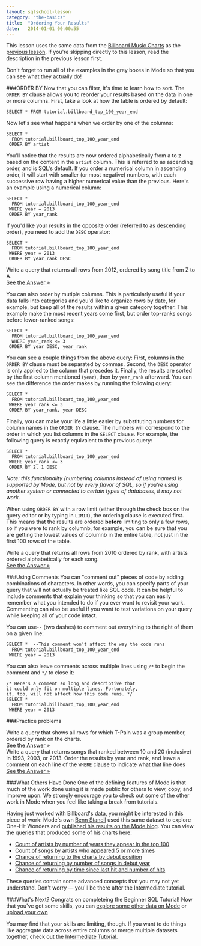 ```yaml
---
layout: sqlschool-lesson
category: "the-basics"
title:  "Ordering Your Results"
date:   2014-01-01 00:00:55
---
```


This lesson uses the same data from the [Billboard Music Charts](http://www.billboard.com/charts) as the [previous lesson](/the-basics/logical-operators.html). If you're skipping directly to this lesson, read the description in the previous lesson first.

Don't forget to run all of the examples in the grey boxes in Mode so that you can see what they actually do!

###ORDER BY
Now that you can filter, it's time to learn how to sort. The `ORDER BY` clause allows you to reorder your results based on the data in one or more columns. First, take a look at how the table is ordered by default:

    SELECT * FROM tutorial.billboard_top_100_year_end

Now let's see what happens when we order by one of the columns:

    SELECT * 
      FROM tutorial.billboard_top_100_year_end
     ORDER BY artist

You'll notice that the results are now ordered alphabetically from a to z based on the content in the `artist` column. This is referred to as ascending order, and is SQL's default. If you order a numerical column in ascending order, it will start with smaller (or most negative) numbers, with each successive row having a higher numerical value than the previous. Here's an example using a numerical column:

    SELECT * 
      FROM tutorial.billboard_top_100_year_end
     WHERE year = 2013
     ORDER BY year_rank

If you'd like your results in the opposite order (referred to as descending order), you need to add the `DESC` operator:

    SELECT * 
      FROM tutorial.billboard_top_100_year_end
     WHERE year = 2013
     ORDER BY year_rank DESC

<div class="practice-prob">
  Write a query that returns all rows from 2012, ordered by song title from Z to A.
</div>
<div class="practice-prob-answer">
  <a href="https://modeanalytics.com/tutorial/reports/bb73b574f95a" target="_blank">See the Answer &raquo;</a>
</div>

You can also order by mutiple columns. This is particularly useful if your data falls into categories and you'd like to organize rows by date, for example, but keep all of the results within a given category together. This example make the most recent years come first, but order top-ranks songs before lower-ranked songs:

    SELECT * 
      FROM tutorial.billboard_top_100_year_end
      WHERE year_rank <= 3
     ORDER BY year DESC, year_rank

You can see a couple things from the above query: First, columns in the `ORDER BY` clause must be separated by commas. Second, the `DESC` operator is only applied to the column that precedes it. Finally, the results are sorted by the first column mentioned (`year`), then by `year_rank` afterward. You can see the difference the order makes by running the following query:

    SELECT * 
      FROM tutorial.billboard_top_100_year_end
     WHERE year_rank <= 3
     ORDER BY year_rank, year DESC

Finally, you can make your life a little easier by substituting numbers for column names in the `ORDER BY` clause. The numbers will correspond to the order in which you list columns in the `SELECT` clause. For example, the following query is exactly equivalent to the previous query:

    SELECT * 
      FROM tutorial.billboard_top_100_year_end
     WHERE year_rank <= 3
     ORDER BY 2, 1 DESC

*Note: this functionality (numbering columns instead of using names) is supported by Mode, but not by every flavor of SQL, so if you're using another system or connected to certain types of databases, it may not work.*

When using `ORDER BY` with a row limit (either through the check box on the query editor or by typing in `LIMIT`), the ordering clause is executed first. This means that the results are ordered **before** limiting to only a few rows, so if you were to rank by columnb, for example, you can be sure that you are getting the lowest values of columnb in the entire table, not just in the first 100 rows of the table.

<div class="practice-prob">
  Write a query that returns all rows from 2010 ordered by rank, with artists ordered alphabetically for each song.
</div>
<div class="practice-prob-answer">
  <a href="https://modeanalytics.com/tutorial/reports/1e40d45ef12f" target="_blank">See the Answer &raquo;</a>
</div>

###Using Comments
You can "comment out" pieces of code by adding combinations of characters. In other words, you can specify parts of your query that will not actually be treated like SQL code. It can be helpful to include comments that explain your thinking so that you can easily remember what you intended to do if you ever want to revisit your work. Commenting can also be useful if you want to test variations on your query while keeping all of your code intact. 

You can use`--` (two dashes)  to comment out everything to the right of them on a given line:

    SELECT *  --This comment won't affect the way the code runs
      FROM tutorial.billboard_top_100_year_end
     WHERE year = 2013

You can also leave comments across multiple lines using `/*` to begin the comment and `*/` to close it:

    /* Here's a comment so long and descriptive that
    it could only fit on multiple lines. Fortunately,
    it, too, will not affect how this code runs. */
    SELECT *
      FROM tutorial.billboard_top_100_year_end
     WHERE year = 2013

###Practice problems
<div class="practice-prob">
  Write a query that shows all rows for which T-Pain was a group member, ordered by rank on the charts.
</div>
<div class="practice-prob-answer">
  <a href="https://modeanalytics.com/tutorial/reports/e162590d4dd9" target="_blank">See the Answer &raquo;</a>
</div>

<div class="practice-prob">
  Write a query that returns songs that ranked between 10 and 20 (inclusive) in 1993, 2003, or 2013. Order the results by year and rank, and leave a comment on each line of the <code>WHERE</code> clause to indicate what that line does
</div>
<div class="practice-prob-answer">
  <a href="https://modeanalytics.com/tutorial/reports/34a457c9e468" target="_blank">See the Answer &raquo;</a>
</div>

###What Others Have Done
One of the defining features of Mode is that much of the work done using it is made public for others to view, copy, and improve upon. We strongly encourage you to check out some of the other work in Mode when you feel like taking a break from tutorials.

Having just worked with Billboard's data, you might be interested in this piece of work: Mode's own [Benn Stancil](https://modeanalytics.com/benn) used this same dataset to explore One-Hit Wonders and [published his results on the Mode blog](http://blog.modeanalytics.com/one-hit-wonders/). You can view the queries that produced some of his charts here:

* [Count of artists by number of years they appear in the top 100](https://modeanalytics.com/benn/reports/77722338413b/runs/b2b0ec93f18c)
* [Count of songs by artists who appeared 5 or more times](https://modeanalytics.com/benn/reports/35e501d8a817/runs/2a21f3e6792d)
* [Chance of returning to the charts by debut position](https://modeanalytics.com/benn/reports/196cc398735c/runs/c6619b9e4b0d)
* [Chance of returning by number of songs in debut year](https://modeanalytics.com/benn/reports/df676f8e1c51/runs/bd46684795e1)
* [Chance of returning by time since last hit and number of hits](https://modeanalytics.com/benn/reports/318c4eb50378/runs/36f848b3c923)

These queries contain some advanced concepts that you may not yet understand. Don't worry &mdash; you'll be there after the Intermediate tutorial.

###What's Next?
Congrats on completeing the Beginner SQL Tutorial! Now that you've got some skills, you can [explore some other data on Mode](https://modeanalytics.com/explore/tables) or [upload your own](https://modeanalytics.com)

You may find that your skills are limiting, though. If you want to do things like aggregate data across entire columns or merge multiple datasets together, check out the [Intermediate Tutorial](/intermediate/aggregation-functions.html).
